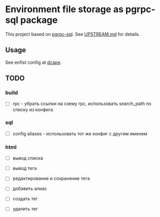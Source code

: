 # Environment file storage as pgrpc-sql package

This project based on [pgrpc-sql](https://github.com/pgrpc/pgrpc-sql).
See [UPSTREAM.md](UPSTREAM.md) for details.

## Usage

See enfist config at [dcape](https://github.com/dopos/dcape/tree/master/apps/enfist).

## TODO

### build

* [ ] rpc - убрать ссылки на схему rpc, использовать search_path по списку из конфига

### sql

* [ ] config aliases - использовать тот же конфиг с другим именем

### html

* [ ] вывод списка
* [ ] вывод тега
* [ ] редактирование и сохранение тега
* [ ] добавить алиас
* [ ] создать тег
* [ ] удалить тег

